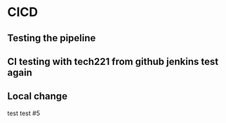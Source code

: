 # CICD 

## Testing the pipeline

## CI testing with tech221 from github jenkins test again

## Local change

test test #5
